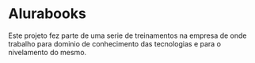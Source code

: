 # Alurabooks

Este projeto fez parte de uma serie de treinamentos na empresa de onde trabalho para dominio de conhecimento das tecnologias e para o nivelamento do mesmo.
